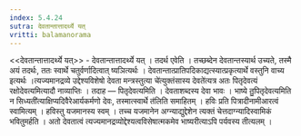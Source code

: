 ```yaml
---
index: 5.4.24
sutra: देवतान्तात्तादर्थ्ये यत्‌
vritti: balamanorama
---
```


<<देवतान्तात्तादर्थ्ये यत्>> - देवतान्तात्तादर्थ्ये यत् । तदर्थ एवेति । तच्छब्देन देवतान्तस्यार्थ उच्यते, तस्मै अयं तदर्थः, ततः स्वार्थे चतुर्वर्णादित्वात् ष्यञित्यर्थः । देवतान्तात्प्रातिपदिकाद्यत्स्यात्प्रकृत्यार्थे वस्तुनि वाच्य इत्यर्थः ।त्यज्यमानद्रव्ये उद्देश्यविशेषो देवता मन्त्रस्तुत्या चे॑त्युक्तंसास्य देवते॑त्यत्र अतः पितृदेवत्यं रक्षोदेवत्यमित्यादौ नाव्याप्तिः । तदाह — पितृदेवत्यमिति । देवताशब्दस्य देवा भावः । भाष्ये तु॒पितृदेवत्यमिति न सिध्यती॑त्याक्षिप्यदिवैरेआर्यकर्मणो देवः, तस्मात्स्वार्थे त॑लिति समाहितम् । हविः प्रति पित्रादीनामीआरत्वं स्वामित्यम् । हविस्तु यजमानस्य स्वम् । तच्च यजमानेन अग्न्याद्युद्देशेन त्यक्तं चेत्तदाग्न्यादिस्वामिकं भवितुमर्हति । अतो देवतात्वं त्यज्यमानद्रव्योद्देश्यत्वविसेषात्मकमेव भाष्यरीत्याऽपि पर्यवस्य तीत्यलम् । 